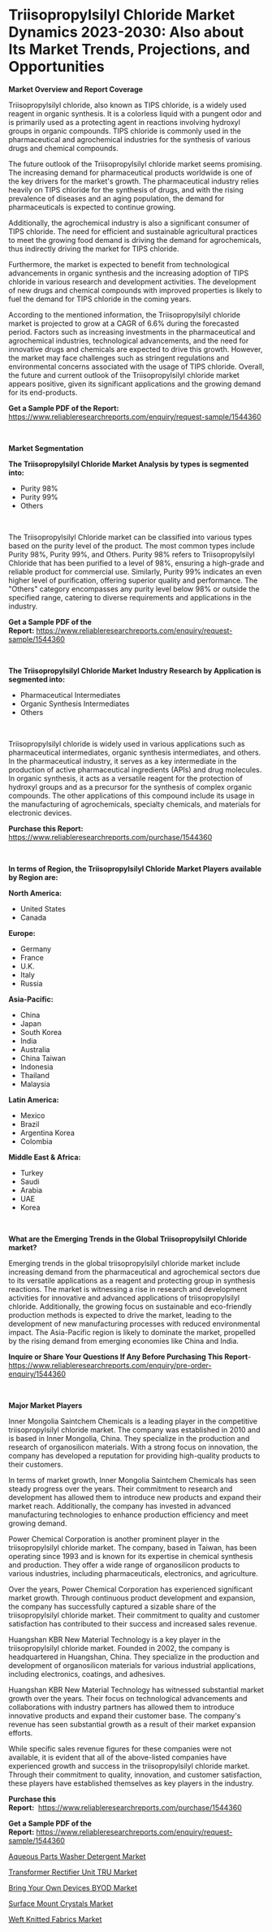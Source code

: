 <p><h1>Triisopropylsilyl Chloride Market Dynamics 2023-2030: Also about Its Market Trends, Projections, and Opportunities</h1></p><p><strong>Market Overview and Report Coverage</strong></p>
<p><p>Triisopropylsilyl chloride, also known as TIPS chloride, is a widely used reagent in organic synthesis. It is a colorless liquid with a pungent odor and is primarily used as a protecting agent in reactions involving hydroxyl groups in organic compounds. TIPS chloride is commonly used in the pharmaceutical and agrochemical industries for the synthesis of various drugs and chemical compounds.</p><p>The future outlook of the Triisopropylsilyl chloride market seems promising. The increasing demand for pharmaceutical products worldwide is one of the key drivers for the market's growth. The pharmaceutical industry relies heavily on TIPS chloride for the synthesis of drugs, and with the rising prevalence of diseases and an aging population, the demand for pharmaceuticals is expected to continue growing.</p><p>Additionally, the agrochemical industry is also a significant consumer of TIPS chloride. The need for efficient and sustainable agricultural practices to meet the growing food demand is driving the demand for agrochemicals, thus indirectly driving the market for TIPS chloride.</p><p>Furthermore, the market is expected to benefit from technological advancements in organic synthesis and the increasing adoption of TIPS chloride in various research and development activities. The development of new drugs and chemical compounds with improved properties is likely to fuel the demand for TIPS chloride in the coming years.</p><p>According to the mentioned information, the Triisopropylsilyl chloride market is projected to grow at a CAGR of 6.6% during the forecasted period. Factors such as increasing investments in the pharmaceutical and agrochemical industries, technological advancements, and the need for innovative drugs and chemicals are expected to drive this growth. However, the market may face challenges such as stringent regulations and environmental concerns associated with the usage of TIPS chloride. Overall, the future and current outlook of the Triisopropylsilyl chloride market appears positive, given its significant applications and the growing demand for its end-products.</p></p>
<p><strong>Get a Sample PDF of the Report:</strong> <a href="https://www.reliableresearchreports.com/enquiry/request-sample/1544360">https://www.reliableresearchreports.com/enquiry/request-sample/1544360</a></p>
<p>&nbsp;</p>
<p><strong>Market Segmentation</strong></p>
<p><strong>The Triisopropylsilyl Chloride Market Analysis by types is segmented into:</strong></p>
<p><ul><li>Purity 98%</li><li>Purity 99%</li><li>Others</li></ul></p>
<p>&nbsp;</p>
<p><p>The Triisopropylsilyl Chloride market can be classified into various types based on the purity level of the product. The most common types include Purity 98%, Purity 99%, and Others. Purity 98% refers to Triisopropylsilyl Chloride that has been purified to a level of 98%, ensuring a high-grade and reliable product for commercial use. Similarly, Purity 99% indicates an even higher level of purification, offering superior quality and performance. The "Others" category encompasses any purity level below 98% or outside the specified range, catering to diverse requirements and applications in the industry.</p></p>
<p><strong>Get a Sample PDF of the Report:</strong>&nbsp;<a href="https://www.reliableresearchreports.com/enquiry/request-sample/1544360">https://www.reliableresearchreports.com/enquiry/request-sample/1544360</a></p>
<p>&nbsp;</p>
<p><strong>The Triisopropylsilyl Chloride Market Industry Research by Application is segmented into:</strong></p>
<p><ul><li>Pharmaceutical Intermediates</li><li>Organic Synthesis Intermediates</li><li>Others</li></ul></p>
<p>&nbsp;</p>
<p><p>Triisopropylsilyl chloride is widely used in various applications such as pharmaceutical intermediates, organic synthesis intermediates, and others. In the pharmaceutical industry, it serves as a key intermediate in the production of active pharmaceutical ingredients (APIs) and drug molecules. In organic synthesis, it acts as a versatile reagent for the protection of hydroxyl groups and as a precursor for the synthesis of complex organic compounds. The other applications of this compound include its usage in the manufacturing of agrochemicals, specialty chemicals, and materials for electronic devices.</p></p>
<p><strong>Purchase this Report:</strong>&nbsp; <a href="https://www.reliableresearchreports.com/purchase/1544360">https://www.reliableresearchreports.com/purchase/1544360</a></p>
<p>&nbsp;</p>
<p><strong>In terms of Region, the Triisopropylsilyl Chloride Market Players available by Region are:</strong></p>
<p>
    <p> <strong> North America: </strong>
        <ul>
            <li>United States</li>
            <li>Canada</li>
        </ul>
        </p> 
    <p> <strong> Europe: </strong>
        <ul>
            <li>Germany</li>
            <li>France</li>
            <li>U.K.</li>
            <li>Italy</li>
            <li>Russia</li>
        </ul>
        </p> 
    <p> <strong> Asia-Pacific: </strong>
        <ul>
            <li>China</li>
            <li>Japan</li>
            <li>South Korea</li>
            <li>India</li>
            <li>Australia</li>
            <li>China Taiwan</li>
            <li>Indonesia</li>
            <li>Thailand</li>
            <li>Malaysia</li>
        </ul>
        </p> 
    <p> <strong> Latin America: </strong>
        <ul>
            <li>Mexico</li>
            <li>Brazil</li>
            <li>Argentina Korea</li>
            <li>Colombia</li>
        </ul>
        </p> 
    <p> <strong> Middle East & Africa: </strong>
        <ul>
            <li>Turkey</li>
            <li>Saudi</li>
            <li>Arabia</li>
            <li>UAE</li>
            <li>Korea</li>
        </ul>
    </p>
    </p>
<p>&nbsp;</p>
<p><strong>What are the Emerging Trends in the Global Triisopropylsilyl Chloride market?</strong></p>
<p><p>Emerging trends in the global triisopropylsilyl chloride market include increasing demand from the pharmaceutical and agrochemical sectors due to its versatile applications as a reagent and protecting group in synthesis reactions. The market is witnessing a rise in research and development activities for innovative and advanced applications of triisopropylsilyl chloride. Additionally, the growing focus on sustainable and eco-friendly production methods is expected to drive the market, leading to the development of new manufacturing processes with reduced environmental impact. The Asia-Pacific region is likely to dominate the market, propelled by the rising demand from emerging economies like China and India.</p></p>
<p><strong>Inquire or Share Your Questions If Any Before Purchasing This Report</strong>- <a href="https://www.reliableresearchreports.com/enquiry/pre-order-enquiry/1544360">https://www.reliableresearchreports.com/enquiry/pre-order-enquiry/1544360</a></p>
<p>&nbsp;</p>
<p><strong>Major Market Players</strong></p>
<p><p>Inner Mongolia Saintchem Chemicals is a leading player in the competitive triisopropylsilyl chloride market. The company was established in 2010 and is based in Inner Mongolia, China. They specialize in the production and research of organosilicon materials. With a strong focus on innovation, the company has developed a reputation for providing high-quality products to their customers.</p><p>In terms of market growth, Inner Mongolia Saintchem Chemicals has seen steady progress over the years. Their commitment to research and development has allowed them to introduce new products and expand their market reach. Additionally, the company has invested in advanced manufacturing technologies to enhance production efficiency and meet growing demand.</p><p>Power Chemical Corporation is another prominent player in the triisopropylsilyl chloride market. The company, based in Taiwan, has been operating since 1993 and is known for its expertise in chemical synthesis and production. They offer a wide range of organosilicon products to various industries, including pharmaceuticals, electronics, and agriculture.</p><p>Over the years, Power Chemical Corporation has experienced significant market growth. Through continuous product development and expansion, the company has successfully captured a sizable share of the triisopropylsilyl chloride market. Their commitment to quality and customer satisfaction has contributed to their success and increased sales revenue.</p><p>Huangshan KBR New Material Technology is a key player in the triisopropylsilyl chloride market. Founded in 2002, the company is headquartered in Huangshan, China. They specialize in the production and development of organosilicon materials for various industrial applications, including electronics, coatings, and adhesives.</p><p>Huangshan KBR New Material Technology has witnessed substantial market growth over the years. Their focus on technological advancements and collaborations with industry partners has allowed them to introduce innovative products and expand their customer base. The company's revenue has seen substantial growth as a result of their market expansion efforts.</p><p>While specific sales revenue figures for these companies were not available, it is evident that all of the above-listed companies have experienced growth and success in the triisopropylsilyl chloride market. Through their commitment to quality, innovation, and customer satisfaction, these players have established themselves as key players in the industry.</p></p>
<p><strong>Purchase this Report:</strong>&nbsp;&nbsp;<a href="https://www.reliableresearchreports.com/purchase/1544360">https://www.reliableresearchreports.com/purchase/1544360</a></p>
<p></p>
<p><strong>Get a Sample PDF of the Report:</strong>&nbsp;<a href="https://www.reliableresearchreports.com/enquiry/request-sample/1544360">https://www.reliableresearchreports.com/enquiry/request-sample/1544360</a></p>
<p><p><a href="https://github.com/gulaimolin/Market-Research-Report-List-1/blob/main/aqueous-parts-washer-detergent-market.md">Aqueous Parts Washer Detergent Market</a></p><p><a href="https://medium.com/@digitaldiviner12/transformer-rectifier-unit-tru-market-focuses-on-market-share-size-and-projected-forecast-till-bd7d3c17bd6e">Transformer Rectifier Unit TRU Market</a></p><p><a href="https://medium.com/@wilmaheaney/bring-your-own-devices-byod-market-size-market-outlook-and-market-forecast-2023-to-2030-c84f25169bf9">Bring Your Own Devices BYOD Market</a></p><p><a href="https://medium.com/@carolynfuller1997/surface-mount-crystals-market-trends-and-market-analysis-forecasted-for-period-2023-2030-5064a58e6d93">Surface Mount Crystals Market</a></p><p><a href="https://github.com/ruslanpoljakovrd177/Market-Research-Report-List-1/blob/main/weft-knitted-fabrics-market.md">Weft Knitted Fabrics Market</a></p></p>